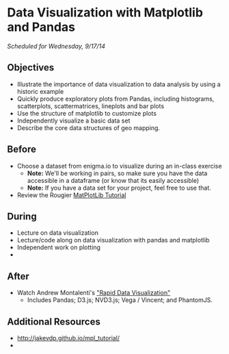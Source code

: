 # Data Visualization with Matplotlib and Pandas

*Scheduled for Wednesday, 9/17/14*

## Objectives


* Illustrate the importance of data visualization to data analysis by using a historic example
* Quickly produce exploratory plots from Pandas, including histograms, scatterplots, scattermatrices, lineplots and bar plots
* Use the structure of matplotlib to customize plots
* Independently visualize a basic data set
* Describe the core data structures of geo mapping.



## Before

* Choose a dataset from enigma.io to visualize during an in-class exercise
  * **Note:** We'll be working in pairs, so make sure you have the data accessible in a dataframe (or know that its easily accessible)
  * **Note:** If you have a data set for your project, feel free to use that.
* Review the Rougier [MatPlotLib Tutorial](http://www.loria.fr/~rougier/teaching/matplotlib/)

  
## During

* Lecture on data visualization
* Lecture/code along on data visualization with pandas and matplotlib
* Independent work on plotting
* 

## After

* Watch Andrew Montalenti's ["Rapid Data Visualization"](http://vimeo.com/79580138)
   * Includes Pandas; D3.js; NVD3.js; Vega / Vincent; and PhantomJS. 


## Additional Resources

* http://jakevdp.github.io/mpl_tutorial/
* 
